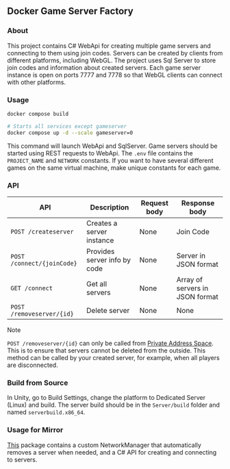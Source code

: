 ## Docker Game Server Factory

### About

This project contains C# WebApi for creating multiple game servers and connecting to them using join codes. Servers can be created by clients from different platforms, including WebGL. The project uses Sql Server to store join codes and information about created servers.
Each game server instance is open on ports 7777 and 7778 so that WebGL clients can connect with other platforms.

### Usage
```bash
docker compose build

# Starts all services except gameserver
docker compose up -d --scale gameserver=0
```

This command will launch WebApi and SqlServer. Game servers should be started using REST requests to WebApi.
The `.env` file contains the `PROJECT_NAME` and `NETWORK` constants. If you want to have several different games on the same virtual machine, make unique constants for each game.

### API

| API | Description | Request body | Response body
|-----|-------------|--------------|----------------|
| `POST /createserver` | Creates a server instance| None | Join Code
| `POST /connect/{joinCode}` | Provides server info by code | None | Server in JSON format
| `GET /connect` | Get all servers | None | Array of servers in JSON format
| `POST /removeserver/{id}` | Delete server | None | None

> [!NOTE]  
> `POST /removeserver/{id}` can only be called from [Private Address Space](https://www.rfc-editor.org/rfc/rfc1918). This is to ensure that servers cannot be deleted from the outside. 
This method can be called by your created server, for example, when all players are disconnected.

### Build from Source
In Unity, go to Build Settings, change the platform to Dedicated Server (Linux) and build. The server build should be in the `Server/build` folder and named `serverbuild.x86_64`.

### Usage for Mirror
[This](https://github.com/ArtemVetik/com.agava.mirrorserverapi) package contains a custom NetworkManager that automatically removes a server when needed, and a C# API for creating and connecting to servers.
